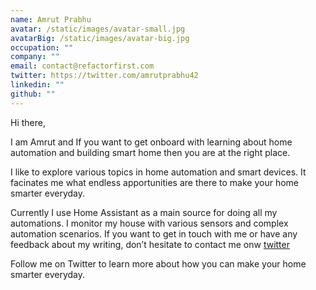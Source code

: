 ```yaml
---
name: Amrut Prabhu
avatar: /static/images/avatar-small.jpg
avatarBig: /static/images/avatar-big.jpg
occupation: ""
company: ""
email: contact@refactorfirst.com
twitter: https://twitter.com/amrutprabhu42
linkedin: ""
github: ""
---
```


Hi there,

I am Amrut and If you want to get onboard with learning about home automation and building smart home then you are at the right place.

I like to explore various topics in home automation and smart devices. It facinates me what endless apportunities are there to make your home smarter everyday.

Currently I use Home Assistant as a main source for doing all my automations. I monitor my house with various sensors and complex automation scenarios. 
If you want to get in touch with me or have any feedback about my writing, don’t hesitate to contact me onw [twitter](https://twitter.com/amrutprabhu42)

Follow me on Twitter to learn more about how you can make your home smarter everyday. 
